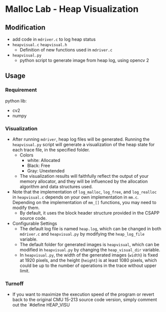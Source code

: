 # Malloc Lab - Heap Visualization

## Modification

- add code in `mdriver.c` to log heap status 
- `heapvisual.c` `heapvisual.h`
  - Definition of new functions used in `mdriver.c`
- `heapvisual.py`
  - python script to generate image from heap log, using opencv 2

## Usage

### Requirement

python lib: 

- cv2
- numpy

### Visualization

- After running `mdriver`, heap log files will be generated. Running the `heapvisual.py` script will generate a visualization of the heap state for each trace file, in the specified folder.
  - Colors 
    - white: Allocated
    - Black: Free
    - Gray:  Unextended
  - The visualization results will faithfully reflect the output of your memory allocator, and they will be influenced by the allocation algorithm and data structures used.
- Note that the implementation of `log_malloc`, `log_free`, and `log_realloc` in `heapvisual.c` depends on your own implementation in `mm.c`. Depending on the implementation of `mm_[]` functions, you may need to modify them.
  - By default, it uses the block header structure provided in the CSAPP source code.
- Configurable Settings
  - The default log file is named `heap.log`, which can be changed in both `mdriver.c` and `heapvisual.py` by modifying the `heap_log_file` variable.
  - The default folder for generated images is `heapvisual`, which can be modified in `heapvisual.py` by changing the `heap_visual_dir` variable.
  - In `heapvisual.py`, the width of the generated images (`width`) is fixed at 1920 pixels, and the height (`height`) is at least 1080 pixels, which could be up to the number of operations in the trace without upper limit.

### Turnoff

- If you want to maximize the execution speed of the program or revert back to the original CMU 15-213 source code version, simply comment out the `#define HEAP_VISU